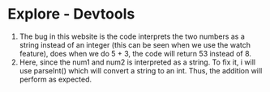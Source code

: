 # Explore - Devtools

1. The bug in this website is the code interprets the two numbers as a string instead of an integer (this can be seen when we use the watch feature), does when we do 5 + 3, the code will return 53 instead of 8.
2. Here, since the num1 and num2 is interpreted as a string. To fix it, i will use parseInt() which will convert a string to an int. Thus, the addition will perform as expected.